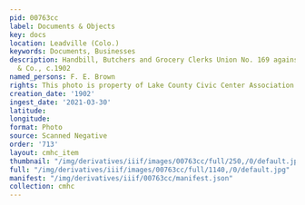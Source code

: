 ```yaml
---
pid: 00763cc
label: Documents & Objects
key: docs
location: Leadville (Colo.)
keywords: Documents, Businesses
description: Handbill, Butchers and Grocery Clerks Union No. 169 against F. E. Brown
  & Co., c.1902
named_persons: F. E. Brown
rights: This photo is property of Lake County Civic Center Association.
creation_date: '1902'
ingest_date: '2021-03-30'
latitude: 
longitude: 
format: Photo
source: Scanned Negative
order: '713'
layout: cmhc_item
thumbnail: "/img/derivatives/iiif/images/00763cc/full/250,/0/default.jpg"
full: "/img/derivatives/iiif/images/00763cc/full/1140,/0/default.jpg"
manifest: "/img/derivatives/iiif/00763cc/manifest.json"
collection: cmhc
---
```


